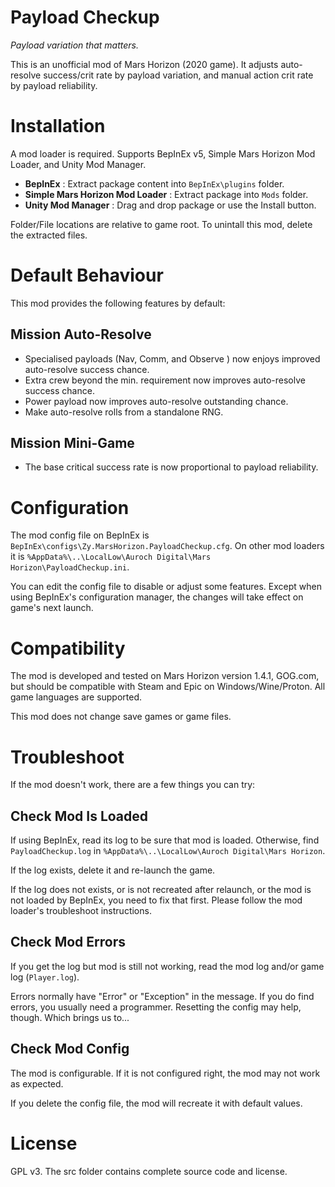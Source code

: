 # Payload Checkup #

*Payload variation that matters.*

This is an unofficial mod of Mars Horizon (2020 game).
It adjusts auto-resolve success/crit rate by payload variation,
and manual action crit rate by payload reliability.


# Installation #

A mod loader is required.
Supports BepInEx v5, Simple Mars Horizon Mod Loader, and Unity Mod Manager.

* **BepInEx** : Extract package content into `BepInEx\plugins` folder.
* **Simple Mars Horizon Mod Loader** : Extract package into `Mods` folder.
* **Unity Mod Manager** : Drag and drop package or use the Install button.

Folder/File locations are relative to game root.
To unintall this mod, delete the extracted files.


# Default Behaviour #

This mod provides the following features by default:

## Mission Auto-Resolve ##

* Specialised payloads (Nav, Comm, and Observe ) now enjoys improved auto-resolve success chance.
* Extra crew beyond the min. requirement now improves auto-resolve success chance.
* Power payload now improves auto-resolve outstanding chance.
* Make auto-resolve rolls from a standalone RNG.

## Mission Mini-Game ##

* The base critical success rate is now proportional to payload reliability.


# Configuration #

The mod config file on BepInEx is `BepInEx\configs\Zy.MarsHorizon.PayloadCheckup.cfg`.
On other mod loaders it is `%AppData%\..\LocalLow\Auroch Digital\Mars Horizon\PayloadCheckup.ini`.

You can edit the config file to disable or adjust some features.
Except when using BepInEx's configuration manager, the changes will take effect on game's next launch.


# Compatibility #

The mod is developed and tested on Mars Horizon version 1.4.1, GOG.com,
but should be compatible with Steam and Epic on Windows/Wine/Proton.
All game languages are supported.

This mod does not change save games or game files.


# Troubleshoot #

If the mod doesn't work, there are a few things you can try:

## Check Mod Is Loaded

If using BepInEx, read its log to be sure that mod is loaded.
Otherwise, find `PayloadCheckup.log` in `%AppData%\..\LocalLow\Auroch Digital\Mars Horizon`.

If the log exists, delete it and re-launch the game.

If the log does not exists, or is not recreated after relaunch, or the mod is not loaded by BepInEx,
you need to fix that first.  Please follow the mod loader's troubleshoot instructions.

## Check Mod Errors

If you get the log but mod is still not working, read the mod log and/or game log (`Player.log`).

Errors normally have "Error" or "Exception" in the message.
If you do find errors, you usually need a programmer.
Resetting the config may help, though.  Which brings us to...

## Check Mod Config

The mod is configurable.  If it is not configured right, the mod may not work as expected.

If you delete the config file, the mod will recreate it with default values.


# License #

GPL v3.  The src folder contains complete source code and license.